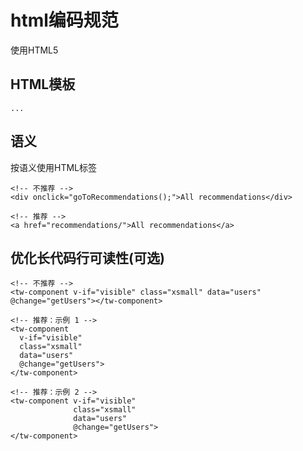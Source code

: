 # html编码规范

使用HTML5

## HTML模板
```
...
```

## 语义
按语义使用HTML标签

```
<!-- 不推荐 -->
<div onclick="goToRecommendations();">All recommendations</div>
```

```
<!-- 推荐 -->
<a href="recommendations/">All recommendations</a>
```

## 优化长代码行可读性(可选)

```
<!-- 不推荐 -->
<tw-component v-if="visible" class="xsmall" data="users" @change="getUsers"></tw-component>

<!-- 推荐：示例 1 -->
<tw-component 
  v-if="visible"
  class="xsmall"
  data="users"
  @change="getUsers">
</tw-component>

<!-- 推荐：示例 2 -->
<tw-component v-if="visible"
              class="xsmall"
              data="users"
              @change="getUsers">
</tw-component>
```

